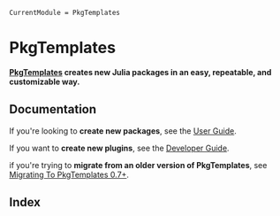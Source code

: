 ```@meta
CurrentModule = PkgTemplates
```

# PkgTemplates

**[PkgTemplates](https://github.com/JuliaCI/PkgTemplates.jl/) creates new Julia packages in an easy, repeatable, and customizable way.**

## Documentation

If you're looking to **create new packages**, see the [User Guide](user.md).

If you want to **create new plugins**, see the [Developer Guide](developer.md).

if you're trying to **migrate from an older version of PkgTemplates**, see [Migrating To PkgTemplates 0.7+](migrating.md).

## Index

```@index
```
